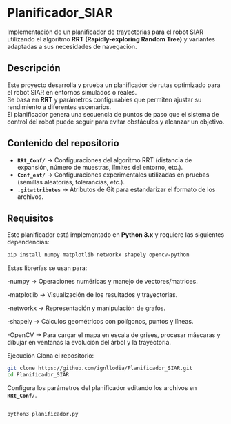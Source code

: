 # Planificador_SIAR

Implementación de un planificador de trayectorias para el robot SIAR utilizando el algoritmo **RRT (Rapidly-exploring Random Tree)** y variantes adaptadas a sus necesidades de navegación.

##  Descripción

Este proyecto desarrolla y prueba un planificador de rutas optimizado para el robot SIAR en entornos simulados o reales.  
Se basa en **RRT** y parámetros configurables que permiten ajustar su rendimiento a diferentes escenarios.  
El planificador genera una secuencia de puntos de paso que el sistema de control del robot puede seguir para evitar obstáculos y alcanzar un objetivo.

##  Contenido del repositorio

- **`RRt_Conf/`** → Configuraciones del algoritmo RRT (distancia de expansión, número de muestras, límites del entorno, etc.).
- **`Conf_est/`** → Configuraciones experimentales utilizadas en pruebas (semillas aleatorias, tolerancias, etc.).
- **`.gitattributes`** → Atributos de Git para estandarizar el formato de los archivos.

##  Requisitos

Este planificador está implementado en **Python 3.x** y requiere las siguientes dependencias:

```bash
pip install numpy matplotlib networkx shapely opencv-python
```
Estas librerías se usan para:

-numpy → Operaciones numéricas y manejo de vectores/matrices.

-matplotlib → Visualización de los resultados y trayectorias.

-networkx → Representación y manipulación de grafos.

-shapely → Cálculos geométricos con polígonos, puntos y líneas.

-OpenCV → Para cargar el mapa en escala de grises, procesar máscaras y dibujar en ventanas la evolución del árbol y la trayectoria.

 Ejecución
Clona el repositorio:

```bash
git clone https://github.com/ignllodia/Planificador_SIAR.git
cd Planificador_SIAR
```
Configura los parámetros del planificador editando los archivos en **`RRt_Conf/`**.


```bash

python3 planificador.py
